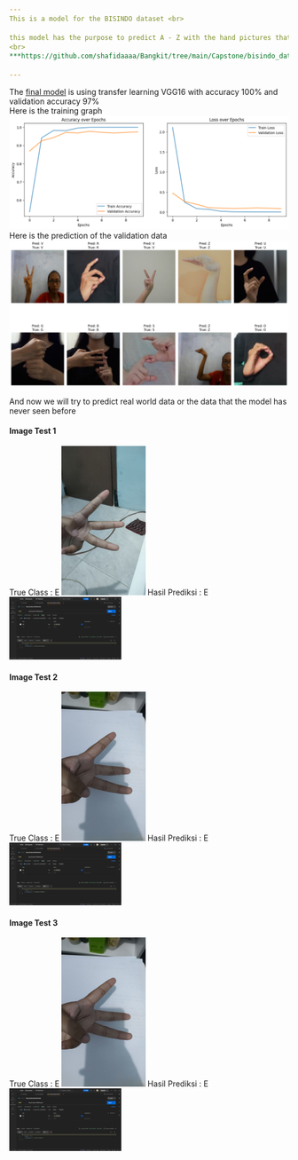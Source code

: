 ```yaml
---
This is a model for the BISINDO dataset <br>

this model has the purpose to predict A - Z with the hand pictures that are in the dataset <br>
<br>
***https://github.com/shafidaaaa/Bangkit/tree/main/Capstone/bisindo_data***

---
```


The [final model](https://github.com/shafidaaaa/Bangkit/blob/main/Capstone/model/final%20model/Bisindo.ipynb) is using transfer learning VGG16 with accuracy 100% and validation accuracy 97%
<br>
Here is the training graph 
<br>
<img src="https://github.com/shafidaaaa/Bangkit/blob/main/Capstone/model/final%20model/covmatrix.png">
<br>
Here is the prediction of the validation data 
<br>
<img src="https://github.com/shafidaaaa/Bangkit/blob/main/Capstone/model/final%20model/output.png">
<br>

And now we will try to predict real world data or the data that the model has never seen before

<h4><b>Image Test 1</b></h4>
True Class : E
<img src="https://github.com/shafidaaaa/Bangkit/blob/main/Capstone/bisindo_data/real_data/test1.jpg" width="30%">
Hasil Prediksi : E
<img src="https://github.com/shafidaaaa/Bangkit/blob/main/Capstone/Evidence%20Logbook/Week%203/Week%203_June%206%202024%20testing%201.png" width="40%">

<br>

<h4><b>Image Test 2</b></h4>
True Class : E
<img src="https://github.com/shafidaaaa/Bangkit/blob/main/Capstone/bisindo_data/real_data/test2.jpg" width="30%">
Hasil Prediksi : E
<img src="https://github.com/shafidaaaa/Bangkit/blob/main/Capstone/Evidence%20Logbook/Week%203/Week%203_June%206%202024%20testing%202.png" width="40%">

<br>

<h4><b>Image Test 3</b></h4>
True Class : E
<img src="https://github.com/shafidaaaa/Bangkit/blob/main/Capstone/bisindo_data/real_data/test2.jpg" width="30%">
Hasil Prediksi : E
<img src="https://github.com/shafidaaaa/Bangkit/blob/main/Capstone/Evidence%20Logbook/Week%203/Week%203_June%206%202024%20testing%203.png" width="40%">
<br>
